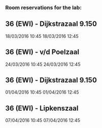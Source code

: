### Room reservations for the lab:

## 36 (EWI) - Dijkstrazaal 9.150
18/03/2016 10:45
18/03/2016 12:45

## 36 (EWI) - v/d Poelzaal
24/03/2016 10:45
24/03/2016 12:45

## 36 (EWI) - Dijkstrazaal 9.150
01/04/2016 10:45
01/04/2016 12:45

## 36 (EWI) - Lipkenszaal
07/04/2016 10:45
07/04/2016 12:45
 
